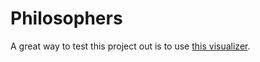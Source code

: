 # Philosophers

A great way to test this project out is to use [this visualizer](https://rom98759.github.io/Philosophers-visualizer/).